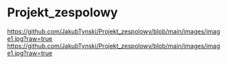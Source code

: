 # Projekt_zespolowy
https://github.com/JakubTynski/Projekt_zespolowy/blob/main/images/image1.jpg?raw=true
https://github.com/JakubTynski/Projekt_zespolowy/blob/main/images/image1.jpg?raw=true
